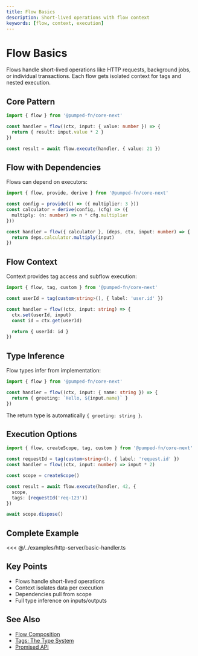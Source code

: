 ```yaml
---
title: Flow Basics
description: Short-lived operations with flow context
keywords: [flow, context, execution]
---
```


# Flow Basics

Flows handle short-lived operations like HTTP requests, background jobs, or individual transactions. Each flow gets isolated context for tags and nested execution.

## Core Pattern

```ts twoslash
import { flow } from '@pumped-fn/core-next'

const handler = flow((ctx, input: { value: number }) => {
  return { result: input.value * 2 }
})

const result = await flow.execute(handler, { value: 21 })
```

## Flow with Dependencies

Flows can depend on executors:

```ts twoslash
import { flow, provide, derive } from '@pumped-fn/core-next'

const config = provide(() => ({ multiplier: 3 }))
const calculator = derive(config, (cfg) => ({
  multiply: (n: number) => n * cfg.multiplier
}))

const handler = flow({ calculator }, (deps, ctx, input: number) => {
  return deps.calculator.multiply(input)
})
```

## Flow Context

Context provides tag access and subflow execution:

```ts twoslash
import { flow, tag, custom } from '@pumped-fn/core-next'

const userId = tag(custom<string>(), { label: 'user.id' })

const handler = flow((ctx, input: string) => {
  ctx.set(userId, input)
  const id = ctx.get(userId)

  return { userId: id }
})
```

## Type Inference

Flow types infer from implementation:

```ts twoslash
import { flow } from '@pumped-fn/core-next'

const handler = flow((ctx, input: { name: string }) => {
  return { greeting: `Hello, ${input.name}` }
})
```

The return type is automatically `{ greeting: string }`.

## Execution Options

```ts twoslash
import { flow, createScope, tag, custom } from '@pumped-fn/core-next'

const requestId = tag(custom<string>(), { label: 'request.id' })
const handler = flow((ctx, input: number) => input * 2)

const scope = createScope()

const result = await flow.execute(handler, 42, {
  scope,
  tags: [requestId('req-123')]
})

await scope.dispose()
```

## Complete Example

<<< @/../examples/http-server/basic-handler.ts

## Key Points

- Flows handle short-lived operations
- Context isolates data per execution
- Dependencies pull from scope
- Full type inference on inputs/outputs

## See Also

- [Flow Composition](./06-flow-composition.md)
- [Tags: The Type System](./02-tags-the-type-system.md)
- [Promised API](./07-promised-api.md)
